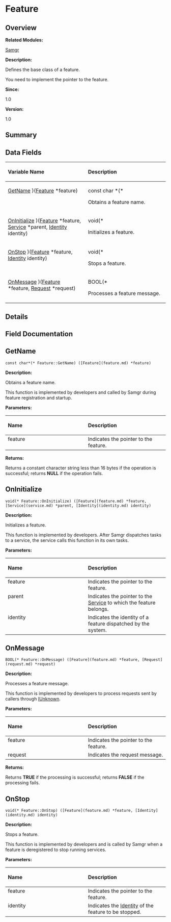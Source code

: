 # Feature<a name="EN-US_TOPIC_0000001055075077"></a>

## **Overview**<a name="section641091163191859"></a>

**Related Modules:**

[Samgr](samgr.md)

**Description:**

Defines the base class of a feature. 

You need to implement the pointer to the feature. 

**Since:**

1.0

**Version:**

1.0

## **Summary**<a name="section254447348191859"></a>

## Data Fields<a name="pub-attribs"></a>

<a name="table1185251834191859"></a>
<table><thead align="left"><tr id="row1192735128191859"><th class="cellrowborder" valign="top" width="50%" id="mcps1.1.3.1.1"><p id="p192074553191859"><a name="p192074553191859"></a><a name="p192074553191859"></a>Variable Name</p>
</th>
<th class="cellrowborder" valign="top" width="50%" id="mcps1.1.3.1.2"><p id="p1573389215191859"><a name="p1573389215191859"></a><a name="p1573389215191859"></a>Description</p>
</th>
</tr>
</thead>
<tbody><tr id="row889802731191859"><td class="cellrowborder" valign="top" width="50%" headers="mcps1.1.3.1.1 "><p id="p520701418191859"><a name="p520701418191859"></a><a name="p520701418191859"></a><a href="feature.md#ab30dc9677abd4aaa18ec88254e90b139">GetName</a> )(<a href="feature.md">Feature</a> *feature)</p>
</td>
<td class="cellrowborder" valign="top" width="50%" headers="mcps1.1.3.1.2 "><p id="p950751226191859"><a name="p950751226191859"></a><a name="p950751226191859"></a>const char *(* </p>
<p id="p790418287191859"><a name="p790418287191859"></a><a name="p790418287191859"></a>Obtains a feature name. </p>
</td>
</tr>
<tr id="row754926357191859"><td class="cellrowborder" valign="top" width="50%" headers="mcps1.1.3.1.1 "><p id="p573792740191859"><a name="p573792740191859"></a><a name="p573792740191859"></a><a href="feature.md#adb3f9401f41e2309006568ef6e78fd43">OnInitialize</a> )(<a href="feature.md">Feature</a> *feature, <a href="service.md">Service</a> *parent, <a href="identity.md">Identity</a> identity)</p>
</td>
<td class="cellrowborder" valign="top" width="50%" headers="mcps1.1.3.1.2 "><p id="p542788653191859"><a name="p542788653191859"></a><a name="p542788653191859"></a>void(* </p>
<p id="p1333784828191859"><a name="p1333784828191859"></a><a name="p1333784828191859"></a>Initializes a feature. </p>
</td>
</tr>
<tr id="row1569510463191859"><td class="cellrowborder" valign="top" width="50%" headers="mcps1.1.3.1.1 "><p id="p2037399587191859"><a name="p2037399587191859"></a><a name="p2037399587191859"></a><a href="feature.md#ab0a4b92d867106b10f3fd3c4761338ba">OnStop</a> )(<a href="feature.md">Feature</a> *feature, <a href="identity.md">Identity</a> identity)</p>
</td>
<td class="cellrowborder" valign="top" width="50%" headers="mcps1.1.3.1.2 "><p id="p1217121673191859"><a name="p1217121673191859"></a><a name="p1217121673191859"></a>void(* </p>
<p id="p86055290191859"><a name="p86055290191859"></a><a name="p86055290191859"></a>Stops a feature. </p>
</td>
</tr>
<tr id="row152488638191859"><td class="cellrowborder" valign="top" width="50%" headers="mcps1.1.3.1.1 "><p id="p1993118767191859"><a name="p1993118767191859"></a><a name="p1993118767191859"></a><a href="feature.md#adf249c7a1b07eb47d51f046c5c8a5f6b">OnMessage</a> )(<a href="feature.md">Feature</a> *feature, <a href="request.md">Request</a> *request)</p>
</td>
<td class="cellrowborder" valign="top" width="50%" headers="mcps1.1.3.1.2 "><p id="p921531254191859"><a name="p921531254191859"></a><a name="p921531254191859"></a>BOOL(* </p>
<p id="p873550085191859"><a name="p873550085191859"></a><a name="p873550085191859"></a>Processes a feature message. </p>
</td>
</tr>
</tbody>
</table>

## **Details**<a name="section74045155191859"></a>

## **Field Documentation**<a name="section1081675570191859"></a>

## GetName<a name="ab30dc9677abd4aaa18ec88254e90b139"></a>

```
const char*(* Feature::GetName) ([Feature](feature.md) *feature)
```

 **Description:**

Obtains a feature name. 

This function is implemented by developers and called by Samgr during feature registration and startup. 

**Parameters:**

<a name="table956027843191859"></a>
<table><thead align="left"><tr id="row411967358191859"><th class="cellrowborder" valign="top" width="50%" id="mcps1.1.3.1.1"><p id="p1970088446191859"><a name="p1970088446191859"></a><a name="p1970088446191859"></a>Name</p>
</th>
<th class="cellrowborder" valign="top" width="50%" id="mcps1.1.3.1.2"><p id="p1197047403191859"><a name="p1197047403191859"></a><a name="p1197047403191859"></a>Description</p>
</th>
</tr>
</thead>
<tbody><tr id="row1602321254191859"><td class="cellrowborder" valign="top" width="50%" headers="mcps1.1.3.1.1 ">feature</td>
<td class="cellrowborder" valign="top" width="50%" headers="mcps1.1.3.1.2 ">Indicates the pointer to the feature. </td>
</tr>
</tbody>
</table>

**Returns:**

Returns a constant character string less than 16 bytes if the operation is successful; returns  **NULL**  if the operation fails.



## OnInitialize<a name="adb3f9401f41e2309006568ef6e78fd43"></a>

```
void(* Feature::OnInitialize) ([Feature](feature.md) *feature, [Service](service.md) *parent, [Identity](identity.md) identity)
```

 **Description:**

Initializes a feature. 

This function is implemented by developers. After Samgr dispatches tasks to a service, the service calls this function in its own tasks. 

**Parameters:**

<a name="table1561129475191859"></a>
<table><thead align="left"><tr id="row24119258191859"><th class="cellrowborder" valign="top" width="50%" id="mcps1.1.3.1.1"><p id="p764184387191859"><a name="p764184387191859"></a><a name="p764184387191859"></a>Name</p>
</th>
<th class="cellrowborder" valign="top" width="50%" id="mcps1.1.3.1.2"><p id="p2084685651191859"><a name="p2084685651191859"></a><a name="p2084685651191859"></a>Description</p>
</th>
</tr>
</thead>
<tbody><tr id="row1210462227191859"><td class="cellrowborder" valign="top" width="50%" headers="mcps1.1.3.1.1 ">feature</td>
<td class="cellrowborder" valign="top" width="50%" headers="mcps1.1.3.1.2 ">Indicates the pointer to the feature. </td>
</tr>
<tr id="row2070722405191859"><td class="cellrowborder" valign="top" width="50%" headers="mcps1.1.3.1.1 ">parent</td>
<td class="cellrowborder" valign="top" width="50%" headers="mcps1.1.3.1.2 ">Indicates the pointer to the <a href="service.md">Service</a> to which the feature belongs. </td>
</tr>
<tr id="row1438612557191859"><td class="cellrowborder" valign="top" width="50%" headers="mcps1.1.3.1.1 ">identity</td>
<td class="cellrowborder" valign="top" width="50%" headers="mcps1.1.3.1.2 ">Indicates the identity of a feature dispatched by the system.</td>
</tr>
</tbody>
</table>

## OnMessage<a name="adf249c7a1b07eb47d51f046c5c8a5f6b"></a>

```
BOOL(* Feature::OnMessage) ([Feature](feature.md) *feature, [Request](request.md) *request)
```

 **Description:**

Processes a feature message. 

This function is implemented by developers to process requests sent by callers through  [IUnknown](iunknown.md). 

**Parameters:**

<a name="table1605201037191859"></a>
<table><thead align="left"><tr id="row193736922191859"><th class="cellrowborder" valign="top" width="50%" id="mcps1.1.3.1.1"><p id="p1169685648191859"><a name="p1169685648191859"></a><a name="p1169685648191859"></a>Name</p>
</th>
<th class="cellrowborder" valign="top" width="50%" id="mcps1.1.3.1.2"><p id="p726955922191859"><a name="p726955922191859"></a><a name="p726955922191859"></a>Description</p>
</th>
</tr>
</thead>
<tbody><tr id="row1019747092191859"><td class="cellrowborder" valign="top" width="50%" headers="mcps1.1.3.1.1 ">feature</td>
<td class="cellrowborder" valign="top" width="50%" headers="mcps1.1.3.1.2 ">Indicates the pointer to the feature. </td>
</tr>
<tr id="row305839513191859"><td class="cellrowborder" valign="top" width="50%" headers="mcps1.1.3.1.1 ">request</td>
<td class="cellrowborder" valign="top" width="50%" headers="mcps1.1.3.1.2 ">Indicates the request message. </td>
</tr>
</tbody>
</table>

**Returns:**

Returns  **TRUE**  if the processing is successful; returns  **FALSE**  if the processing fails.



## OnStop<a name="ab0a4b92d867106b10f3fd3c4761338ba"></a>

```
void(* Feature::OnStop) ([Feature](feature.md) *feature, [Identity](identity.md) identity)
```

 **Description:**

Stops a feature. 

This function is implemented by developers and is called by Samgr when a feature is deregistered to stop running services. 

**Parameters:**

<a name="table929779141191859"></a>
<table><thead align="left"><tr id="row1680085306191859"><th class="cellrowborder" valign="top" width="50%" id="mcps1.1.3.1.1"><p id="p937601161191859"><a name="p937601161191859"></a><a name="p937601161191859"></a>Name</p>
</th>
<th class="cellrowborder" valign="top" width="50%" id="mcps1.1.3.1.2"><p id="p1503028611191859"><a name="p1503028611191859"></a><a name="p1503028611191859"></a>Description</p>
</th>
</tr>
</thead>
<tbody><tr id="row1960920096191859"><td class="cellrowborder" valign="top" width="50%" headers="mcps1.1.3.1.1 ">feature</td>
<td class="cellrowborder" valign="top" width="50%" headers="mcps1.1.3.1.2 ">Indicates the pointer to the feature. </td>
</tr>
<tr id="row1462550270191859"><td class="cellrowborder" valign="top" width="50%" headers="mcps1.1.3.1.1 ">identity</td>
<td class="cellrowborder" valign="top" width="50%" headers="mcps1.1.3.1.2 ">Indicates the <a href="identity.md">Identity</a> of the feature to be stopped. </td>
</tr>
</tbody>
</table>

